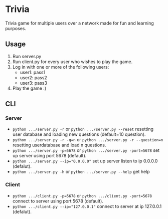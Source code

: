 # Trivia
Trivia game for multiple users over a network made for fun and learning purposes. 

## Usage
1. Run server.py
2. Run client.py for every user who wishes to play the game.
3. Log in with one or more of the following users:
    - user1: pass1
    - user2: pass2
    - user3: pass3
4. Play the game :)

## CLI
### Server
- `python .../server.py -r` or `python .../server.py --reset` resetting user database and loading new questions (default=10 question).
- `python .../server.py -r -q=n` or `python .../server.py -r --question=n` resetting userdatabase and load n questions.
- `python .../server.py -p=5678` or `python .../server.py -port=5678` set up server using port 5678 (default).
- `python .../server.py --ip="0.0.0.0"` set up server listen to ip 0.0.0.0 (defalut).
- `python .../server.py -h` or `python .../server.py --help` get help

### Client
- `python .../client.py -p=5678` or `python .../client.py -port=5678` connect to server using port 5678 (default).
- `python .../client.py --ip="127.0.0.1"` connect to server at ip 127.0.0.1 (defalut).

